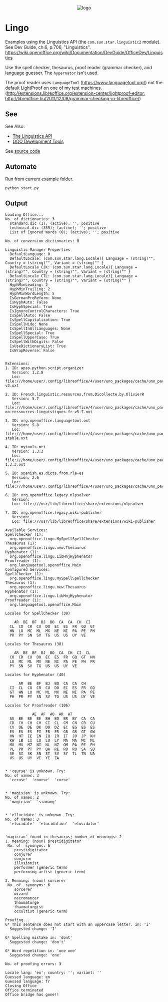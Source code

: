 
<p align="center">
<img src="https://user-images.githubusercontent.com/4193389/185815096-19db1273-709e-4f1c-b4ac-e4090183ac9b.png" alt="logo"/>
</p>

# Lingo

Examples using the Linguistics API (the `com.sun.star.linguistic2` module).
See Dev Guide, ch.6, p.706, "Linguistics".
<https://wiki.openoffice.org/wiki/Documentation/DevGuide/OfficeDev/Linguistics>

Use the spell checker, thesaurus, proof reader (grammar checker), and
language guesser. The `hypernator` isn't used.

The proof reader uses `LanguageTool` (<https://www.languagetool.org/>)
not the default LightProof on one of my test machines.
(<http://extensions.libreoffice.org/extension-center/lightproof-editor>;
<http://libreoffice.hu/2011/12/08/grammar-checking-in-libreoffice/>)

## See

See Also:

- [The Linguistics API]
- [OOO Development Tools]

See [source code](./start.py)

## Automate

Run from current example folder.

```shell
python start.py
```


## Output

```text
Loading Office...
No. of dictionaries: 3
  standard.dic (1); (active); ''; positive
  technical.dic (355); (active); ''; positive
  List of Ignored Words (0); (active); ''; positive

No. of conversion dictionaries: 0

Linguistic Manager Properties
  DefaultLanguage: 0
  DefaultLocale: (com.sun.star.lang.Locale){ Language = (string)"", Country = (string)"", Variant = (string)"" }
  DefaultLocale_CJK: (com.sun.star.lang.Locale){ Language = (string)"", Country = (string)"", Variant = (string)"" }
  DefaultLocale_CTL: (com.sun.star.lang.Locale){ Language = (string)"", Country = (string)"", Variant = (string)"" }
  HyphMinLeading: 2
  HyphMinTrailing: 2
  HyphMinWordLength: 5
  IsGermanPreReform: None
  IsHyphAuto: False
  IsHyphSpecial: True
  IsIgnoreControlCharacters: True
  IsSpellAuto: False
  IsSpellCapitalization: True
  IsSpellHide: None
  IsSpellInAllLanguages: None
  IsSpellSpecial: True
  IsSpellUpperCase: True
  IsSpellWithDigits: False
  IsUseDictionaryList: True
  IsWrapReverse: False


Extensions:
1. ID: apso.python.script.organizer
   Version: 1.2.8
   Loc: file:///home/user/.config/libreoffice/4/user/uno_packages/cache/uno_packages/lu59147xjqms4.tmp_/apso-v2.oxt

2. ID: French.linguistic.resources.from.Dicollecte.by.OlivierR
   Version: 5.7
   Loc: file:///home/user/.config/libreoffice/4/user/uno_packages/cache/uno_packages/lu287421qavj.tmp_/lo-oo-ressources-linguistiques-fr-v5-7.oxt

3. ID: org.openoffice.languagetool.oxt
   Version: 5.8
   Loc: file:///home/user/.config/libreoffice/4/user/uno_packages/cache/uno_packages/lu14553844wbl51.tmp_/LanguageTool-stable.oxt

4. ID: mytools.mri
   Version: 1.3.3
   Loc: file:///home/user/.config/libreoffice/4/user/uno_packages/cache/uno_packages/lu1050215332vj9.tmp_/MRI-1.3.3.oxt

5. ID: spanish.es.dicts.from.rla-es
   Version: 2.6
   Loc: file:///home/user/.config/libreoffice/4/user/uno_packages/cache/uno_packages/lu305561ujwy.tmp_/es.oxt

6. ID: org.openoffice.legacy.nlpsolver
   Version: 
   Loc: file:///usr/lib/libreoffice/share/extensions/nlpsolver

7. ID: org.openoffice.legacy.wiki-publisher
   Version: 
   Loc: file:///usr/lib/libreoffice/share/extensions/wiki-publisher

Available Services:
SpellChecker (1):
  org.openoffice.lingu.MySpellSpellChecker
Thesaurus (1):
  org.openoffice.lingu.new.Thesaurus
Hyphenator (1):
  org.openoffice.lingu.LibHnjHyphenator
Proofreader (1):
  org.languagetool.openoffice.Main
Configured Services:
SpellChecker (1):
  org.openoffice.lingu.MySpellSpellChecker
Thesaurus (1):
  org.openoffice.lingu.new.Thesaurus
Hyphenator (1):
  org.openoffice.lingu.LibHnjHyphenator
Proofreader (1):
  org.languagetool.openoffice.Main

Locales for SpellChecker (39)

    AR  BE  BF  BJ  BO  CA  CA  CH  CI
  CL  CO  CR  CU  DO  EC  ES  FR  GQ  GT
  HN  LU  MC  ML  MX  NE  NI  PA  PE  PH
  PR  PY  SN  SV  TG  US  US  UY  VE

Locales for Thesaurus (38)

    AR  BE  BF  BJ  BO  CA  CH  CI  CL
  CO  CR  CU  DO  EC  ES  FR  GQ  GT  HN
  LU  MC  ML  MX  NE  NI  PA  PE  PH  PR
  PY  SN  SV  TG  US  US  UY  VE

Locales for Hyphenator (40)

      AR  BE  BF  BJ  BO  CA  CA  CH
  CI  CL  CO  CR  CU  DO  EC  ES  FR  GQ
  GT  HN  LU  MC  ML  MX  NE  NI  PA  PE
  PH  PR  PY  SN  SV  TG  US  US  UY  VE

Locales for Proofreader (106)

            AE  AF  AO  AR  AT
  AU  BE  BE  BE  BH  BO  BR  BY  CA  CA
  CD  CH  CH  CH  CI  CL  CM  CN  CR  CU
  CV  DE  DE  DK  DO  DZ  EC  EG  ES  ES
  ES  ES  ES  FI  FR  FR  GB  GR  GT  GW
  HN  HT  IE  IN  IQ  IR  IT  JO  JP  KH
  KW  LB  LI  LU  LU  LY  MA  MA  MC  ML
  MO  MX  MZ  NI  NL  NZ  OM  PA  PE  PH
  PL  PR  PT  PY  QA  RE  RO  RU  SA  SD
  SE  SI  SK  SN  ST  SV  SY  TL  TN  UA
  US  US  UY  VE  YE  ZA


* 'ceurse' is unknown. Try:
No. of names: 3
  'ceruse'  'course'  'curse'


* 'magisian' is unknown. Try:
No. of names: 2
  'magician'  'siamang'


* 'ellucidate' is unknown. Try:
No. of names: 3
  'elucidate'  'elucidation'  'elucidator'


'magician' found in thesaurus; number of meanings: 2
1. Meaning: (noun) prestidigitator
 No. of  synonyms: 6
    prestidigitator
    conjurer
    conjuror
    illusionist
    performer (generic term)
    performing artist (generic term)

2. Meaning: (noun) sorcerer
 No. of  synonyms: 6
    sorcerer
    wizard
    necromancer
    thaumaturge
    thaumaturgist
    occultist (generic term)

Proofing...
G* This sentence does not start with an uppercase letter. in: 'i'
  Suggested change: 'I'

G* Spelling mistake in: 'dont'
  Suggested change: 'don't'

G* Word repetition in: 'one one'
  Suggested change: 'one'

No. of proofing errors: 3

Locale lang: 'en'; country: ''; variant: ''
Guessed language: en
Guessed language: fr
Closing Office
Office terminated
Office bridge has gone!!
```

[The Linguistics API]: https://python-ooo-dev-tools.readthedocs.io/en/latest/odev/part2/chapter10.html
[OOO Development Tools]: https://python-ooo-dev-tools.readthedocs.io/en/latest/
